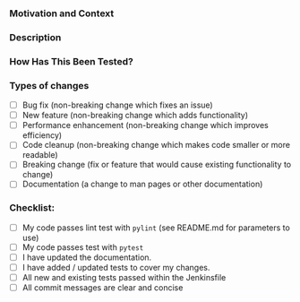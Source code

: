 <!--- Please fill out the following template, which will help other review your Pull Request. -->

<!--- This template is based on github.com/zfsonlinux/zfs -->

### Motivation and Context
<!--- Why is this change required? What problem does it solve? -->
<!--- If it fixes an open issue, please link to the issue here. -->

### Description
<!--- Describe your changes in detail -->

### How Has This Been Tested?
<!--- Please describe how you tested your changes. -->

### Types of changes
<!--- What types of changes does your code introduce? Put an `x` in all the boxes that apply: -->
- [ ] Bug fix (non-breaking change which fixes an issue)
- [ ] New feature (non-breaking change which adds functionality)
- [ ] Performance enhancement (non-breaking change which improves efficiency)
- [ ] Code cleanup (non-breaking change which makes code smaller or more readable)
- [ ] Breaking change (fix or feature that would cause existing functionality to change)
- [ ] Documentation (a change to man pages or other documentation)

### Checklist:
<!--- Go over all the following points, and put an `x` in all the boxes that apply. -->
- [ ] My code passes lint test with `pylint` (see README.md for parameters to use) 
- [ ] My code passes test with `pytest`
- [ ] I have updated the documentation.
- [ ] I have added / updated tests to cover my changes.
- [ ] All new and existing tests passed within the Jenkinsfile
- [ ] All commit messages are clear and concise
